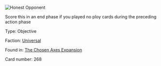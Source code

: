 
![Honest Opponent](https://warhammerunderworlds.com/wp-content/uploads/sites/6/2018/02/268_ENG.png)

Score this in an end phase if you played no ploy cards during the preceding action phase

Type: Objective

Faction: [Universal](/factions/universal.md)

Found in: [The Chosen Axes Expansion](/locations/the-chosen-axes-expansion.md)

Card number: 268
